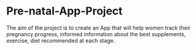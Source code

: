 # Pre-natal-App-Project
The aim of the project is to create an App that will help women track their pregnancy progress, informed information about the best supplements, exercise, diet recommended at each stage.
